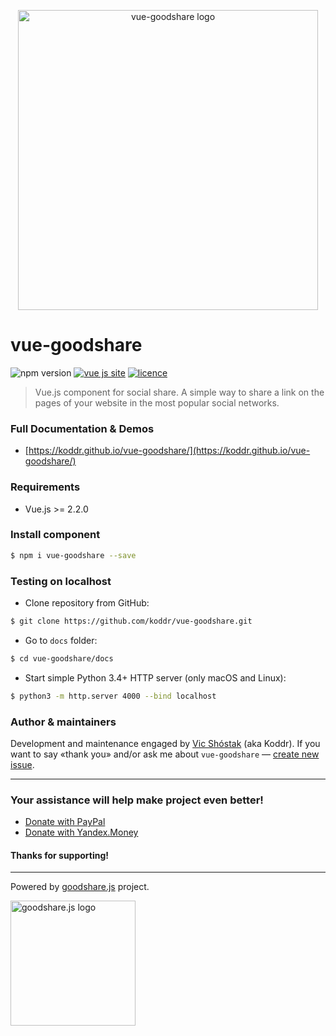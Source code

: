 <p align="center"><img src="https://user-images.githubusercontent.com/11155743/32190438-ed5c0082-bdbe-11e7-849e-d74be4449c21.png" alt="vue-goodshare logo" width="480"></p>

# vue-goodshare 
![npm version](https://badge.fury.io/js/vue-goodshare.svg) [![vue js site](https://img.shields.io/badge/Vue.js-2.2.x_or_newer-red.svg?style=flat)](https://vuejs.org) [![licence](https://img.shields.io/badge/licence-MIT-blue.svg?style=flat)](https://github.com/koddr/vue-goodshare/blob/master/LICENSE.md)

> Vue.js component for social share. A simple way to share a link on the pages of your website in the most popular social networks.

### Full Documentation & Demos

* [https://koddr.github.io/vue-goodshare/](https://koddr.github.io/vue-goodshare/)

### Requirements

* Vue.js >= 2.2.0

### Install component

```bash
$ npm i vue-goodshare --save
```

### Testing on localhost

* Clone repository from GitHub:

```bash
$ git clone https://github.com/koddr/vue-goodshare.git
```

* Go to `docs` folder:

```bash
$ cd vue-goodshare/docs
```

* Start simple Python 3.4+ HTTP server (only macOS and Linux):

```bash
$ python3 -m http.server 4000 --bind localhost
```

### Author & maintainers

Development and maintenance engaged by [Vic Shóstak](https://github.com/koddr) (aka Koddr).
If you want to say «thank you» and/or ask me about `vue-goodshare` — [create new issue](https://github.com/koddr/vue-goodshare/issues/new).

___
### Your assistance will help make project even better!

* [Donate with PayPal](https://www.paypal.me/koddr/9.99usd)
* [Donate with Yandex.Money](https://money.yandex.ru/to/41001601525977/599)

#### Thanks for supporting!
___

Powered by [goodshare.js](https://github.com/koddr/goodshare.js) project.

<img src="https://user-images.githubusercontent.com/11155743/32162007-8cbb414e-bd68-11e7-97ae-a66a87b84e46.png" width="200" alt="goodshare.js logo">
